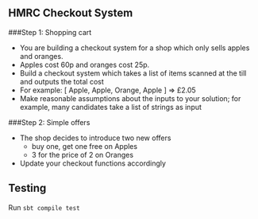 ## HMRC Checkout System

###Step 1: Shopping cart
-  You are building a checkout system for a shop which only sells apples and
oranges.
- Apples cost 60p and oranges cost 25p.
- Build a checkout system which takes a list of items scanned at the till and outputs
the total cost
- For example: [ Apple, Apple, Orange, Apple ] => £2.05
- Make reasonable assumptions about the inputs to your solution; for example, many
candidates take a list of strings as input

###Step 2: Simple offers
-  The shop decides to introduce two new offers
   - buy one, get one free on Apples
   - 3 for the price of 2 on Oranges
- Update your checkout functions accordingly


## Testing

Run `sbt compile test`